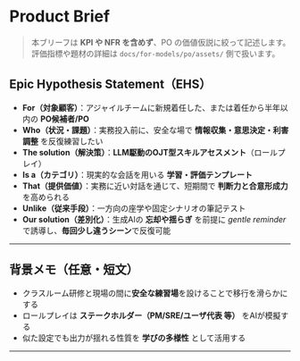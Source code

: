 # Product Brief

> 本ブリーフは **KPI や NFR を含めず**、PO の価値仮説に絞って記述します。評価指標や題材の詳細は `docs/for-models/po/assets/` 側で扱います。

## Epic Hypothesis Statement（EHS）
- **For（対象顧客）**：アジャイルチームに新規着任した、または着任から半年以内の **PO候補者/PO**
- **Who（状況・課題）**：実務投入前に、安全な場で **情報収集・意思決定・利害調整** を反復練習したい
- **The solution（解決策）**：**LLM駆動のOJT型スキルアセスメント**（ロールプレイ）
- **Is a（カテゴリ）**：現実的な会話を用いる **学習・評価テンプレート**
- **That（提供価値）**：実務に近い対話を通じて、短期間で **判断力と合意形成力** を高められる
- **Unlike（従来手段）**：一方向の座学や固定シナリオの筆記テスト
- **Our solution（差別化）**：生成AIの **忘却や揺らぎ** を前提に *gentle reminder* で誘導し、**毎回少し違うシーン**で反復可能

---

## 背景メモ（任意・短文）
- クラスルーム研修と現場の間に**安全な練習場**を設けることで移行を滑らかにする
- ロールプレイは **ステークホルダー（PM/SRE/ユーザ代表 等）** をAIが模擬する
- 似た設定でも出力が揺れる性質を **学びの多様性** として活用する

---

